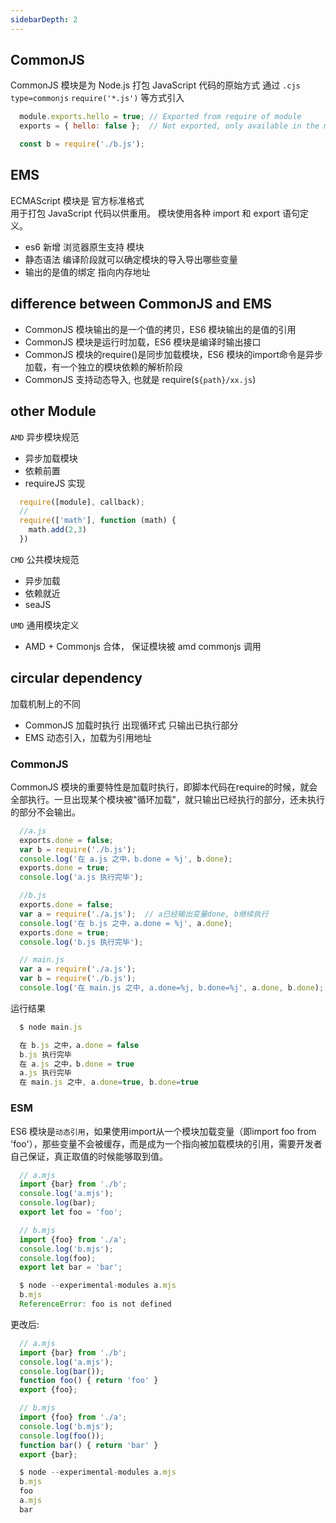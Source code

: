 ```yaml
---
sidebarDepth: 2
---
```



## CommonJS

CommonJS 模块是为 Node.js 打包 JavaScript 代码的原始方式 
通过 `.cjs` `type=commonjs` `require('*.js')` 等方式引入


```js
  module.exports.hello = true; // Exported from require of module
  exports = { hello: false };  // Not exported, only available in the module

  const b = require('./b.js');
```

## EMS

ECMAScript 模块是 官方标准格式  
用于打包 JavaScript 代码以供重用。 模块使用各种 import 和 export 语句定义。

- es6 新增 浏览器原生支持 模块
- 静态语法  编译阶段就可以确定模块的导入导出哪些变量
- 输出的是值的绑定 指向内存地址


## difference between CommonJS and EMS

- CommonJS 模块输出的是一个值的拷贝，ES6 模块输出的是值的引用
- CommonJS 模块是运行时加载，ES6 模块是编译时输出接口
- CommonJS 模块的require()是同步加载模块，ES6 模块的import命令是异步加载，有一个独立的模块依赖的解析阶段
- CommonJS 支持动态导入, 也就是 require(`${path}/xx.js`)


## other Module

`AMD` 异步模块规范 
- 异步加载模块
- 依赖前置
- requireJS 实现
```js
  require([module], callback);
  // 
  require(['math'], function (math) {
    math.add(2,3)
  })
```

`CMD` 公共模块规范
- 异步加载
- 依赖就近
- seaJS

`UMD` 通用模块定义
- AMD + Commonjs 合体， 保证模块被 amd commonjs 调用

## circular dependency

加载机制上的不同  
- CommonJS 加载时执行 出现循环式 只输出已执行部分
- EMS 动态引入，加载为引用地址

### CommonJS

CommonJS 模块的重要特性是加载时执行，即脚本代码在require的时候，就会全部执行。一旦出现某个模块被"循环加载"，就只输出已经执行的部分，还未执行的部分不会输出。

  ```js
    //a.js
    exports.done = false;
    var b = require('./b.js');
    console.log('在 a.js 之中，b.done = %j', b.done);
    exports.done = true;
    console.log('a.js 执行完毕');

    //b.js
    exports.done = false;
    var a = require('./a.js');  // a已经输出变量done, b继续执行
    console.log('在 b.js 之中，a.done = %j', a.done);
    exports.done = true;
    console.log('b.js 执行完毕');

    // main.js
    var a = require('./a.js');
    var b = require('./b.js');
    console.log('在 main.js 之中, a.done=%j, b.done=%j', a.done, b.done);
  ```
运行结果
  ```js
    $ node main.js

    在 b.js 之中，a.done = false
    b.js 执行完毕
    在 a.js 之中，b.done = true
    a.js 执行完毕
    在 main.js 之中, a.done=true, b.done=true
  ```
### ESM

ES6 模块是`动态引用`，如果使用import从一个模块加载变量（即import foo from 'foo'），那些变量不会被缓存，而是成为一个指向被加载模块的引用，需要开发者自己保证，真正取值的时候能够取到值。

```js
  // a.mjs
  import {bar} from './b';
  console.log('a.mjs');
  console.log(bar);
  export let foo = 'foo';

  // b.mjs
  import {foo} from './a';
  console.log('b.mjs');
  console.log(foo);
  export let bar = 'bar';

  $ node --experimental-modules a.mjs
  b.mjs
  ReferenceError: foo is not defined
```

更改后:
```js
  // a.mjs
  import {bar} from './b';
  console.log('a.mjs');
  console.log(bar());
  function foo() { return 'foo' }
  export {foo};

  // b.mjs
  import {foo} from './a';
  console.log('b.mjs');
  console.log(foo());
  function bar() { return 'bar' }
  export {bar};

  $ node --experimental-modules a.mjs
  b.mjs
  foo
  a.mjs
  bar
```
